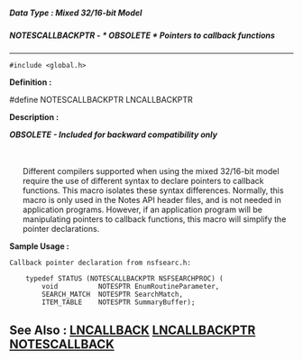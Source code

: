 ##### Data Type : Mixed 32/16-bit Model
##### NOTESCALLBACKPTR - * OBSOLETE * Pointers to callback functions
---
```
#include <global.h>
```

**Definition :**

#define NOTESCALLBACKPTR LNCALLBACKPTR

**Description :**

***OBSOLETE - Included for backward compatibility only***
<ul><br>
<br>
Different compilers supported when using the mixed 32/16-bit model require the use of different syntax to declare pointers to callback functions.  This macro isolates these syntax differences.  Normally, this macro is only used in the Notes API header files, and is not needed in application programs.  However, if an application program will be manipulating pointers to callback functions, this macro will simplify the pointer declarations.</ul>



**Sample Usage :**
```
Callback pointer declaration from nsfsearc.h:

    typedef STATUS (NOTESCALLBACKPTR NSFSEARCHPROC) (
        void          NOTESPTR EnumRoutineParameter,
        SEARCH_MATCH  NOTESPTR SearchMatch,
        ITEM_TABLE    NOTESPTR SummaryBuffer);
```

**See Also :**
[LNCALLBACK](/domino-c-api-docs/reference/Data/LNCALLBACK)
[LNCALLBACKPTR](/domino-c-api-docs/reference/Data/LNCALLBACKPTR)
[NOTESCALLBACK](/domino-c-api-docs/reference/Data/NOTESCALLBACK)
---
